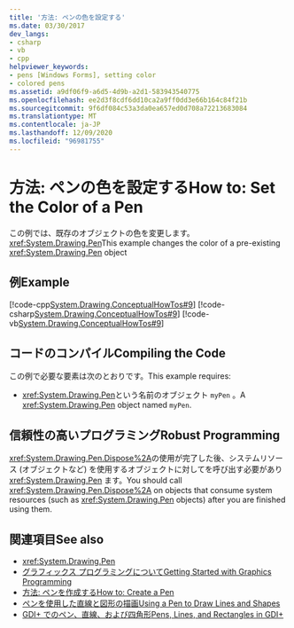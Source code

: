```yaml
---
title: '方法: ペンの色を設定する'
ms.date: 03/30/2017
dev_langs:
- csharp
- vb
- cpp
helpviewer_keywords:
- pens [Windows Forms], setting color
- colored pens
ms.assetid: a9df06f9-a6d5-4d9b-a2d1-583943540775
ms.openlocfilehash: ee2d3f8cdf6dd10ca2a9ff0dd3e66b164c84f21b
ms.sourcegitcommit: 9f6df084c53a3da0ea657ed0d708a72213683084
ms.translationtype: MT
ms.contentlocale: ja-JP
ms.lasthandoff: 12/09/2020
ms.locfileid: "96981755"
---
```

# <a name="how-to-set-the-color-of-a-pen"></a><span data-ttu-id="e7643-102">方法: ペンの色を設定する</span><span class="sxs-lookup"><span data-stu-id="e7643-102">How to: Set the Color of a Pen</span></span>
<span data-ttu-id="e7643-103">この例では、既存のオブジェクトの色を変更します。 <xref:System.Drawing.Pen></span><span class="sxs-lookup"><span data-stu-id="e7643-103">This example changes the color of a pre-existing <xref:System.Drawing.Pen> object</span></span>  
  
## <a name="example"></a><span data-ttu-id="e7643-104">例</span><span class="sxs-lookup"><span data-stu-id="e7643-104">Example</span></span>  
 [!code-cpp[System.Drawing.ConceptualHowTos#9](~/samples/snippets/cpp/VS_Snippets_Winforms/System.Drawing.ConceptualHowTos/cpp/form1.cpp#9)]
 [!code-csharp[System.Drawing.ConceptualHowTos#9](~/samples/snippets/csharp/VS_Snippets_Winforms/System.Drawing.ConceptualHowTos/CS/form1.cs#9)]
 [!code-vb[System.Drawing.ConceptualHowTos#9](~/samples/snippets/visualbasic/VS_Snippets_Winforms/System.Drawing.ConceptualHowTos/VB/form1.vb#9)]  
  
## <a name="compiling-the-code"></a><span data-ttu-id="e7643-105">コードのコンパイル</span><span class="sxs-lookup"><span data-stu-id="e7643-105">Compiling the Code</span></span>  
 <span data-ttu-id="e7643-106">この例で必要な要素は次のとおりです。</span><span class="sxs-lookup"><span data-stu-id="e7643-106">This example requires:</span></span>  
  
- <span data-ttu-id="e7643-107"><xref:System.Drawing.Pen>という名前のオブジェクト `myPen` 。</span><span class="sxs-lookup"><span data-stu-id="e7643-107">A <xref:System.Drawing.Pen> object named `myPen`.</span></span>  
  
## <a name="robust-programming"></a><span data-ttu-id="e7643-108">信頼性の高いプログラミング</span><span class="sxs-lookup"><span data-stu-id="e7643-108">Robust Programming</span></span>  
 <span data-ttu-id="e7643-109"><xref:System.Drawing.Pen.Dispose%2A>の使用が完了した後、システムリソース (オブジェクトなど) を使用するオブジェクトに対してを呼び出す必要があり <xref:System.Drawing.Pen> ます。</span><span class="sxs-lookup"><span data-stu-id="e7643-109">You should call <xref:System.Drawing.Pen.Dispose%2A> on objects that consume system resources (such as <xref:System.Drawing.Pen> objects) after you are finished using them.</span></span>  
  
## <a name="see-also"></a><span data-ttu-id="e7643-110">関連項目</span><span class="sxs-lookup"><span data-stu-id="e7643-110">See also</span></span>

- <xref:System.Drawing.Pen>
- [<span data-ttu-id="e7643-111">グラフィックス プログラミングについて</span><span class="sxs-lookup"><span data-stu-id="e7643-111">Getting Started with Graphics Programming</span></span>](getting-started-with-graphics-programming.md)
- [<span data-ttu-id="e7643-112">方法: ペンを作成する</span><span class="sxs-lookup"><span data-stu-id="e7643-112">How to: Create a Pen</span></span>](how-to-create-a-pen.md)
- [<span data-ttu-id="e7643-113">ペンを使用した直線と図形の描画</span><span class="sxs-lookup"><span data-stu-id="e7643-113">Using a Pen to Draw Lines and Shapes</span></span>](using-a-pen-to-draw-lines-and-shapes.md)
- [<span data-ttu-id="e7643-114">GDI+ でのペン、直線、および四角形</span><span class="sxs-lookup"><span data-stu-id="e7643-114">Pens, Lines, and Rectangles in GDI+</span></span>](pens-lines-and-rectangles-in-gdi.md)
